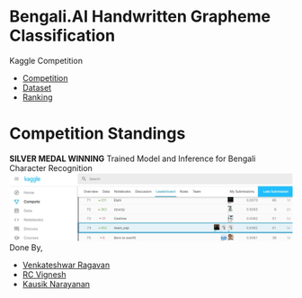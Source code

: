# Bengali.AI Handwritten Grapheme Classification
 Kaggle Competition
 - [Competition](https://www.kaggle.com/competitions/bengaliai-cv19/overview)
 - [Dataset](https://www.kaggle.com/competitions/bengaliai-cv19/data)
 - [Ranking](https://www.kaggle.com/competitions/bengaliai-cv19/leaderboard)

# Competition Standings
 **SILVER MEDAL WINNING** Trained Model and Inference for Bengali Character Recognition
 ![RankImg](Data/Rank.jpg)
 Done By, 
  - <a href="https://github.com/Venkateshwar2506">Venkateshwar Ragavan</a>
  - <a href="https://github.com/Vignesh1399">RC Vignesh</a>
  - <a href="https://github.com/KausikN">Kausik Narayanan</a>
